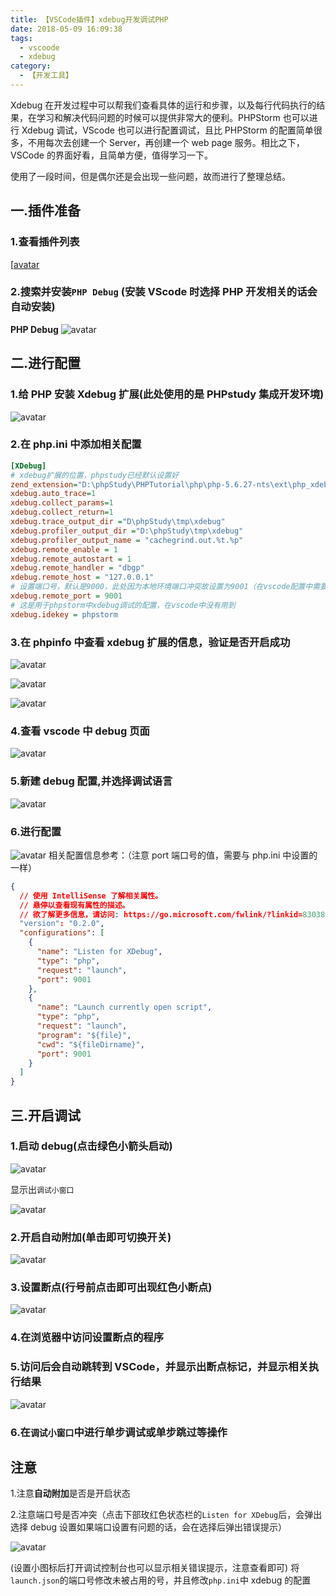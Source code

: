 ```yaml
---
title: 【VSCode插件】xdebug开发调试PHP
date: 2018-05-09 16:09:38
tags:
  - vscoode
  - xdebug
category:
  - 【开发工具】
---
```


Xdebug 在开发过程中可以帮我们查看具体的运行和步骤，以及每行代码执行的结果，在学习和解决代码问题的时候可以提供非常大的便利。PHPStorm 也可以进行 Xdebug 调试，VScode 也可以进行配置调试，且比 PHPStorm 的配置简单很多，不用每次去创建一个 Server，再创建一个 web page 服务。相比之下，VSCode 的界面好看，且简单方便，值得学习一下。

使用了一段时间，但是偶尔还是会出现一些问题，故而进行了整理总结。

<!-- more -->

## 一.插件准备

### 1.查看插件列表

[[avatar](https://raw.githubusercontent.com/zqunor/MarkdownPic/master/vscode-debug-01.png)

### 2.搜索并安装`PHP Debug` (安装 VScode 时选择 PHP 开发相关的话会自动安装)

**PHP Debug**
![avatar](https://raw.githubusercontent.com/zqunor/MarkdownPic/master/vscode-debug-02.png)

## 二.进行配置

### 1.给 PHP 安装 Xdebug 扩展(此处使用的是 PHPstudy 集成开发环境)

![avatar](https://raw.githubusercontent.com/zqunor/MarkdownPic/master/vscode-debug-04xdebug.png)

### 2.在 php.ini 中添加相关配置

```ini
[XDebug]
# xdebug扩展的位置，phpstudy已经默认设置好
zend_extension="D:\phpStudy\PHPTutorial\php\php-5.6.27-nts\ext\php_xdebug.dll"
xdebug.auto_trace=1
xdebug.collect_params=1
xdebug.collect_return=1
xdebug.trace_output_dir ="D\phpStudy\tmp\xdebug"
xdebug.profiler_output_dir ="D:\phpStudy\tmp\xdebug"
xdebug.profiler_output_name = "cachegrind.out.%t.%p"
xdebug.remote_enable = 1
xdebug.remote_autostart = 1
xdebug.remote_handler = "dbgp"
xdebug.remote_host = "127.0.0.1"
# 设置端口号，默认是9000，此处因为本地环境端口冲突故设置为9001（在vscode配置中需要用到）
xdebug.remote_port = 9001
# 这是用于phpstorm中xdebug调试的配置，在vscode中没有用到
xdebug.idekey = phpstorm
```

### 3.在 phpinfo 中查看 xdebug 扩展的信息，验证是否开启成功

![avatar](https://raw.githubusercontent.com/zqunor/MarkdownPic/master/phpstrom_xdebug/08.png)

![avatar](https://raw.githubusercontent.com/zqunor/MarkdownPic/master/phpstrom_xdebug/09.png)

![avatar](https://raw.githubusercontent.com/zqunor/MarkdownPic/master/phpstrom_xdebug/10.png)

### 4.查看 vscode 中 debug 页面

![avatar](https://raw.githubusercontent.com/zqunor/MarkdownPic/master/vscode-debug-03.png)

### 5.新建 debug 配置,并选择调试语言

![avatar](https://raw.githubusercontent.com/zqunor/MarkdownPic/master/vscode-debug-05choose.png)

### 6.进行配置

![avatar](https://raw.githubusercontent.com/zqunor/MarkdownPic/master/vscode-debug-05setting.png)
相关配置信息参考：（注意 port 端口号的值，需要与 php.ini 中设置的一样）

```json
{
  // 使用 IntelliSense 了解相关属性。
  // 悬停以查看现有属性的描述。
  // 欲了解更多信息，请访问: https://go.microsoft.com/fwlink/?linkid=830387
  "version": "0.2.0",
  "configurations": [
    {
      "name": "Listen for XDebug",
      "type": "php",
      "request": "launch",
      "port": 9001
    },
    {
      "name": "Launch currently open script",
      "type": "php",
      "request": "launch",
      "program": "${file}",
      "cwd": "${fileDirname}",
      "port": 9001
    }
  ]
}
```

## 三.开启调试

### 1.启动 debug(点击绿色小箭头启动)

![avatar](https://raw.githubusercontent.com/zqunor/MarkdownPic/master/vscode-debug-06start.png)

显示出`调试小窗口`

![avatar](https://raw.githubusercontent.com/zqunor/MarkdownPic/master/vscode-debug-06startbanner.png)

### 2.开启自动附加(单击即可切换开关)

![avatar](https://raw.githubusercontent.com/zqunor/MarkdownPic/master/vscode-debug-06startfooter.png)

### 3.设置断点(行号前点击即可出现红色小断点)

![avatar](https://raw.githubusercontent.com/zqunor/MarkdownPic/master/vscode-debug-07duandian.png)

### 4.在浏览器中访问设置断点的程序

### 5.访问后会自动跳转到 VSCode，并显示出断点标记，并显示相关执行结果

![avatar](https://raw.githubusercontent.com/zqunor/MarkdownPic/master/vscode-debug-07start.png)

### 6.在`调试小窗口`中进行单步调试或单步跳过等操作

## 注意

1.注意**自动附加**是否是开启状态

2.注意端口号是否冲突（点击下部玫红色状态栏的`Listen for XDebug`后，会弹出选择 debug 设置如果端口设置有问题的话，会在选择后弹出错误提示）

![avatar](https://raw.githubusercontent.com/zqunor/MarkdownPic/master/vscode-debug-08port.png)

(设置小图标后打开调试控制台也可以显示相关错误提示，注意查看即可)
将`launch.json`的端口号修改未被占用的号，并且修改`php.ini`中 xdebug 的配置
